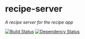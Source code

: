 # recipe-server

*A recipe server for the recipe app*

[![Build Status](https://travis-ci.org/wrburgess/recipe-server.png)](https://travis-ci.org/wrburgess/recipe-server)
[![Dependency Status](https://gemnasium.com/wrburgess/recipe-server.png)](https://gemnasium.com/wrburgess/recipe-server)